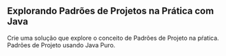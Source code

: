 ## Explorando Padrões de Projetos na Prática com Java

Crie uma solução que explore o conceito de Padrões de Projeto na pŕatica.
Padrões de Projeto usando Java Puro.